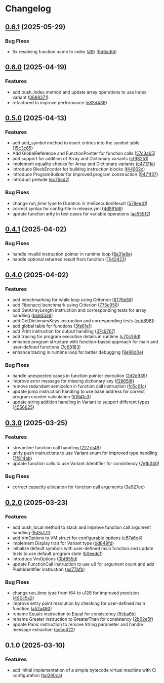 # Changelog

## [0.6.1](https://github.com/burdockcascade/bytevm/compare/v0.6.0...v0.6.1) (2025-05-29)


### Bug Fixes

* fix resolving function name to index ([#8](https://github.com/burdockcascade/bytevm/issues/8)) ([6d6adfd](https://github.com/burdockcascade/bytevm/commit/6d6adfdfc3db04ac2a931d0fba2fa17e4d163a3c))

## [0.6.0](https://github.com/burdockcascade/bytevm/compare/v0.5.0...v0.6.0) (2025-04-19)


### Features

* add push_index method and update array operations to use Index variant ([0688371](https://github.com/burdockcascade/bytevm/commit/06883718255a82f43dc9e0131669d263a0719005))
* refactored to improve performance ([e83d438](https://github.com/burdockcascade/bytevm/commit/e83d43814f7d2231a5e6bc791d0901e1ea912b26))

## [0.5.0](https://github.com/burdockcascade/bytevm/compare/v0.4.1...v0.5.0) (2025-04-13)


### Features

* add add_symbol method to insert entries into the symbol table ([15c3c65](https://github.com/burdockcascade/bytevm/commit/15c3c655b60e3b32f908e89d14b9a96966864c70))
* Add GlobalReference and FunctionPointer for function calls ([57c3a65](https://github.com/burdockcascade/bytevm/commit/57c3a65199061d15d53f7e4d6796189cd5d7e19f))
* add support for addition of Array and Dictionary variants ([cf98251](https://github.com/burdockcascade/bytevm/commit/cf982517b9d62a655d40a52bc03b2fe20aa1e086))
* implement equality checks for Array and Dictionary variants ([c47171e](https://github.com/burdockcascade/bytevm/commit/c47171e61bb2710f40c501939251be2eef3e94d9))
* introduce BlockEncoder for building instruction blocks ([f44902c](https://github.com/burdockcascade/bytevm/commit/f44902c702424ef379d9451c918cfa240bf20ac9))
* introduce ProgramBuilder for improved program construction ([9471f37](https://github.com/burdockcascade/bytevm/commit/9471f375a847c34b6fddf02b7250b97fe8ee80cd))
* introduct prelude ([ec76ad2](https://github.com/burdockcascade/bytevm/commit/ec76ad27f61f5c0a1a1828906e1b636935b93574))


### Bug Fixes

* change run_time type to Duration in VmExecutionResult ([578ee41](https://github.com/burdockcascade/bytevm/commit/578ee41599bdadb3d37d93207fd0b67677e15931))
* correct syntax for config-file in release.yml ([4d991d6](https://github.com/burdockcascade/bytevm/commit/4d991d62feff141acbc1eda79cfaee5374ca488b))
* update function arity in test cases for variable operations ([ac559f2](https://github.com/burdockcascade/bytevm/commit/ac559f280d147b74c98c0663750e5e28f0c777e7))

## [0.4.1](https://github.com/burdockcascade/bytevm/compare/v0.4.0...v0.4.1) (2025-04-02)


### Bug Fixes

* handle invalid instruction pointer in runtime loop ([8a31e8e](https://github.com/burdockcascade/bytevm/commit/8a31e8eb9118c415f728b5070dc0aac98c2a0e42))
* handle optional returned result from function ([1642423](https://github.com/burdockcascade/bytevm/commit/1642423f7df555fe0cda7a11df824f3bd8600724))

## [0.4.0](https://github.com/burdockcascade/bytevm/compare/v0.3.0...v0.4.0) (2025-04-02)


### Features

* add benchmarking for while loop using Criterion ([9776e56](https://github.com/burdockcascade/bytevm/commit/9776e567255cb3cea19d0aea64269f49156f8dfd))
* add Fibonacci benchmark using Criterion ([775e959](https://github.com/burdockcascade/bytevm/commit/775e959a220b03cac36cd006cf6efcf20d438de5))
* add GetArrayLength instruction and corresponding tests for array handling ([bb93536](https://github.com/burdockcascade/bytevm/commit/bb935366c21030f580363bc35de94eefb330b997))
* add GetDictionaryKeys instruction and corresponding tests ([ceb8981](https://github.com/burdockcascade/bytevm/commit/ceb89811b4ca6dd4af5f240977caf3d92d7b5822))
* add global table for functions ([3fa61e1](https://github.com/burdockcascade/bytevm/commit/3fa61e19d37af35986facbbc4be2b06315090a8c))
* add Print instruction for output handling ([37c9767](https://github.com/burdockcascade/bytevm/commit/37c976720bc7d437cdae03ff9a4a4dd661d77d7d))
* add tracing for program execution details in runtime ([c70c56d](https://github.com/burdockcascade/bytevm/commit/c70c56d95bf98cb8cfbba56c5695b35c92d5a729))
* enhance program structure with function-based approach for main and user-defined functions ([7c68183](https://github.com/burdockcascade/bytevm/commit/7c681838b0d5571ebe1b135d312ac63f14b2468a))
* enhance tracing in runtime loop for better debugging ([9e98d0e](https://github.com/burdockcascade/bytevm/commit/9e98d0e8a6d4667d51f988cc396074b568223d56))


### Bug Fixes

* handle unexpected cases in function pointer execution ([2d2e939](https://github.com/burdockcascade/bytevm/commit/2d2e939c2f50c5cc1dd43bf3ef9d3ad1adbcc579))
* improve error message for missing dictionary key ([f28658f](https://github.com/burdockcascade/bytevm/commit/f28658ffd6b712999a8f164185671501af8117f2))
* remove redundant semicolon in function call instruction ([fd5c61c](https://github.com/burdockcascade/bytevm/commit/fd5c61c2ef95b827d77afa5eda8b7dc2e46d7661))
* update jump instruction handling to use base address for correct program counter calculation ([51641c3](https://github.com/burdockcascade/bytevm/commit/51641c385a0e0c8839fc38738d7155bebd19e864))
* update string addition handling in Variant to support different types ([4556625](https://github.com/burdockcascade/bytevm/commit/45566250cdb26d752da2fe86074fec27fab89987))

## [0.3.0](https://github.com/burdockcascade/bytevm/compare/v0.2.0...v0.3.0) (2025-03-25)


### Features

* streamline function call handling ([2277c49](https://github.com/burdockcascade/bytevm/commit/2277c494277010d19ef5241bb8658245f18aab00))
* unify push instructions to use Variant enum for improved type handling ([7f814ab](https://github.com/burdockcascade/bytevm/commit/7f814ab0b7b6913e3cdce117eb4f5fbde23afed1))
* update function calls to use Variant::Identifier for consistency ([7e1b340](https://github.com/burdockcascade/bytevm/commit/7e1b34043003f76f4565aca0c30b6a50e1b7c25b))


### Bug Fixes

* correct capacity allocation for function call arguments ([3a927ec](https://github.com/burdockcascade/bytevm/commit/3a927ec4e75a6b079409307f95a67b06edef39ca))

## [0.2.0](https://github.com/burdockcascade/bytevm/compare/v0.1.0...v0.2.0) (2025-03-23)


### Features

* add push_local method to stack and improve function call argument handling ([9d3cf7f](https://github.com/burdockcascade/bytevm/commit/9d3cf7fdd26381b645175dc4ce02c856ee1c7f42))
* add VmOptions to VM struct for configurable options ([c67a6c4](https://github.com/burdockcascade/bytevm/commit/c67a6c41c4f3fd0c9c6061d5438db48482ff76ca))
* implement Display trait for Variant type ([bd849fd](https://github.com/burdockcascade/bytevm/commit/bd849fd742a1fc6ce55dcce81045bb23b764d206))
* initialize default symbols with user-defined main function and update tests to use default program state ([b0eedcf](https://github.com/burdockcascade/bytevm/commit/b0eedcfac85606dacbff5ebf4bbe793266d16f43))
* introduce VmOptions ([0bf855d](https://github.com/burdockcascade/bytevm/commit/0bf855db98692db5c15acc6028f5f0fa335c398a))
* update FunctionCall instruction to use u8 for argument count and add PushIdentifier instruction ([ad77bfb](https://github.com/burdockcascade/bytevm/commit/ad77bfb8e0a3dc0400e2fc908e8ae6d92bea849b))


### Bug Fixes

* change run_time type from f64 to u128 for improved precision ([490c5a2](https://github.com/burdockcascade/bytevm/commit/490c5a2ffcfc068c520b59493062ef4abab5bec9))
* improve entry point resolution by checking for user-defined main function ([a52a490](https://github.com/burdockcascade/bytevm/commit/a52a49066a52018973394de7c51799c91a563e56))
* rename Equals instruction to Equal for consistency ([ffeba6b](https://github.com/burdockcascade/bytevm/commit/ffeba6be78bfb5907ab47e20b18f22fb0d5346e8))
* rename Greater instruction to GreaterThan for consistency ([2b62e5f](https://github.com/burdockcascade/bytevm/commit/2b62e5f59e0edc5de9dcb1d2e77e011a745e0f32))
* update Panic instruction to remove String parameter and handle message extraction ([ac5c422](https://github.com/burdockcascade/bytevm/commit/ac5c422afcf34376c4d32822680a65de958f7367))

## 0.1.0 (2025-03-10)


### Features

* add initial implementation of a simple bytecode virtual machine with CI configuration ([bd260ca](https://github.com/burdockcascade/bytevm/commit/bd260ca045a82059cc560f3614455cf942b199a5))

